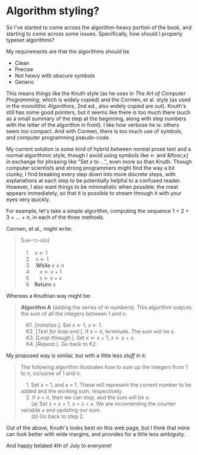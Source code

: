 Algorithm styling?
==================
So I've started to come across the algorithm-heavy portion of the book, and starting to come across some issues.  Specifically, how should I properly typeset algorithms?

My requirements are that the algorithms should be
<ul>
	<li>Clean</li>
	<li>Precise</li>
	<li>Not heavy with obscure symbols</li>
	<li>Generic</li>
</ul>

This means things like the Knuth style (as he uses in <em>The Art of Computer Programming</em>, which is widely copied) and the Cormen, et al. style (as used in the monolithic <em>Algorithms</em>, 2nd ed., also widely copied are out).  Knuth's still has some good pointers, but it seems like there is too much there (such as a small summary of the step at the beginning, along with step numbers with the letter of the algorithm in front).  I like how verbose he is: others seem too compact.  And with Cormen, there is too much use of symbols, and computer programming pseudo-code.

My current solution is some kind of hybrid between normal prose text and a normal algorithmic style, though I avoid using symbols like &larr; and &lfoor;<em>x</em>&rfloor; in exchange for phrasing like &quot;Set <em>x</em> to ...&quot;, even more so than Knuth.  Though computer scientists and strong programmers might find the way a bit clunky, I find breaking every step down into more discrete steps, with explanations at each step to be potentially helpful to a confused reader.  However, I also want things to be minimalistic when possible: the meat appears immediately, so that it is possible to stream through it with your eyes very quickly.

For example, let's take a simple algorithm, computing the sequence 1 + 2 + 3 + &hellip; + <em>n</em>, in each of the three methods.

Cormen, et al., might write:



<blockquote>
<div style="font-variant: small-caps;">Sum-to-n(<em>n</em>)</div><br />
&emsp;1&emsp; <em>x</em> &larr; 1</em><br />
&emsp;2&emsp; <em>s</em> &larr; 1</em><br />
&emsp;3&emsp; <b>While</b> <em>x</em> &le; <em>n</em><br />
&emsp;4&emsp;&emsp;<em>x</em> &larr; <em>x</em> + 1<br />
&emsp;5&emsp;&emsp;<em>s</em> &larr; <em>s</em> + x<br />
&emsp;6&emsp;<b>Return</b> <em>s</em>
</blockquote>

Whereas a Knuthian way might be:

<blockquote>
<b>Algorithm A</b> (adding the series of <em>m</em> numbers).  This algorithm outputs the sum of all the integers between 1 and <em>n</em>.

&emsp;K1. [<em>Initialize</em>.]. Set <em>x</em> &larr; 1, <em>s</em> &larr; 1.<br />
&emsp;K2. [<em>Test for loop end</em>.]. If <em>x</em> = <em>n</em>, terminate.  The sum will be <em>s</em>.<br />
&emsp;K3. [<em>Loop through</em>.]. Set <em>x</em> &larr; <em>x</em> + 1, <em>s</em> &larr; <em>s</em> + <em>x</em>.<br />
&emsp;K4. [<em>Repeat</em>.]. Go back to K2.<br />
</blockquote>

My proposed way is similar, but with a little less <em>stuff</em> in it:

<blockquote>
The following algorithm illustrates how to sum up the integers from 1 to <em>n</em>, inclusive of 1 and <em>n</em>.

&emsp;1. Set <em>x</em> = 1, and <em>s</em> = 1.  These will represent the current number to be added and the working sum, respectively.<br />
&emsp;2. If <em>x</em> = <em>n</em>, then we can stop, and the sum will be <em>s</em>.<br />
&emsp;&emsp;(a) Set <em>x</em> = <em>x</em> + 1, <em>s</em> = <em>s</em> + <em>x</em>. We are incrementing the counter variable <em>x</em> and updating our sum.<br />
&emsp;&emsp;(b) Go back to step 2.<br />
</blockquote>

Out of the above, Knuth's looks best on this web page, but I think that mine can look better with wide margins, and provides for a little less ambiguity.

And happy belated 4th of July to everyone!